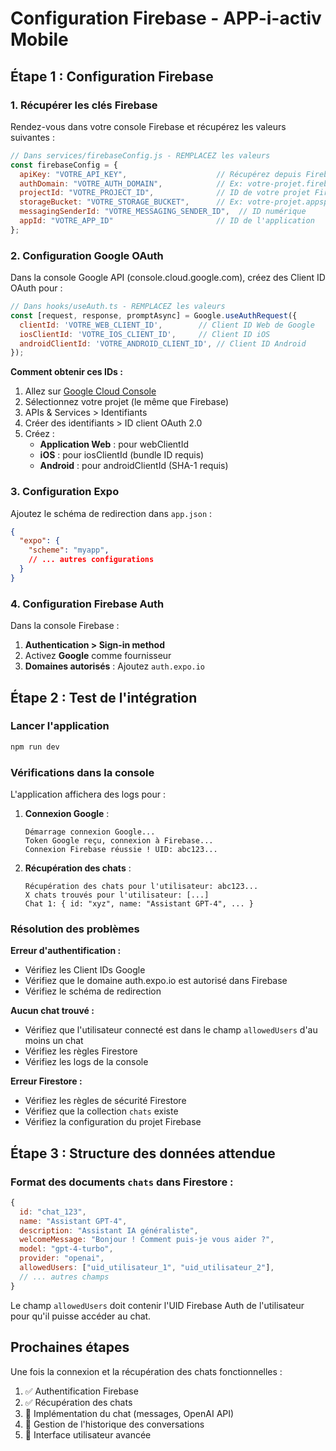 # Configuration Firebase - APP-i-activ Mobile

## Étape 1 : Configuration Firebase

### 1. Récupérer les clés Firebase

Rendez-vous dans votre console Firebase et récupérez les valeurs suivantes :

```javascript
// Dans services/firebaseConfig.js - REMPLACEZ les valeurs
const firebaseConfig = {
  apiKey: "VOTRE_API_KEY",                    // Récupérez depuis Firebase Console
  authDomain: "VOTRE_AUTH_DOMAIN",            // Ex: votre-projet.firebaseapp.com  
  projectId: "VOTRE_PROJECT_ID",              // ID de votre projet Firebase
  storageBucket: "VOTRE_STORAGE_BUCKET",      // Ex: votre-projet.appspot.com
  messagingSenderId: "VOTRE_MESSAGING_SENDER_ID",  // ID numérique
  appId: "VOTRE_APP_ID"                       // ID de l'application
};
```

### 2. Configuration Google OAuth

Dans la console Google API (console.cloud.google.com), créez des Client ID OAuth pour :

```javascript
// Dans hooks/useAuth.ts - REMPLACEZ les valeurs
const [request, response, promptAsync] = Google.useAuthRequest({
  clientId: 'VOTRE_WEB_CLIENT_ID',        // Client ID Web de Google
  iosClientId: 'VOTRE_IOS_CLIENT_ID',     // Client ID iOS  
  androidClientId: 'VOTRE_ANDROID_CLIENT_ID', // Client ID Android
});
```

**Comment obtenir ces IDs :**

1. Allez sur [Google Cloud Console](https://console.cloud.google.com/)
2. Sélectionnez votre projet (le même que Firebase)
3. APIs & Services > Identifiants
4. Créer des identifiants > ID client OAuth 2.0
5. Créez :
   - **Application Web** : pour webClientId
   - **iOS** : pour iosClientId (bundle ID requis)
   - **Android** : pour androidClientId (SHA-1 requis)

### 3. Configuration Expo

Ajoutez le schéma de redirection dans `app.json` :

```json
{
  "expo": {
    "scheme": "myapp",
    // ... autres configurations
  }
}
```

### 4. Configuration Firebase Auth

Dans la console Firebase :

1. **Authentication > Sign-in method**
2. Activez **Google** comme fournisseur
3. **Domaines autorisés** : Ajoutez `auth.expo.io` 

## Étape 2 : Test de l'intégration

### Lancer l'application

```bash
npm run dev
```

### Vérifications dans la console

L'application affichera des logs pour :

1. **Connexion Google** :
   ```
   Démarrage connexion Google...
   Token Google reçu, connexion à Firebase...
   Connexion Firebase réussie ! UID: abc123...
   ```

2. **Récupération des chats** :
   ```
   Récupération des chats pour l'utilisateur: abc123...
   X chats trouvés pour l'utilisateur: [...]
   Chat 1: { id: "xyz", name: "Assistant GPT-4", ... }
   ```

### Résolution des problèmes

**Erreur d'authentification :**
- Vérifiez les Client IDs Google
- Vérifiez que le domaine auth.expo.io est autorisé dans Firebase
- Vérifiez le schéma de redirection

**Aucun chat trouvé :**
- Vérifiez que l'utilisateur connecté est dans le champ `allowedUsers` d'au moins un chat
- Vérifiez les règles Firestore
- Vérifiez les logs de la console

**Erreur Firestore :**
- Vérifiez les règles de sécurité Firestore
- Vérifiez que la collection `chats` existe
- Vérifiez la configuration du projet Firebase

## Étape 3 : Structure des données attendue

### Format des documents `chats` dans Firestore :

```javascript
{
  id: "chat_123",
  name: "Assistant GPT-4",
  description: "Assistant IA généraliste",
  welcomeMessage: "Bonjour ! Comment puis-je vous aider ?",
  model: "gpt-4-turbo",
  provider: "openai",
  allowedUsers: ["uid_utilisateur_1", "uid_utilisateur_2"],
  // ... autres champs
}
```

Le champ `allowedUsers` doit contenir l'UID Firebase Auth de l'utilisateur pour qu'il puisse accéder au chat.

## Prochaines étapes

Une fois la connexion et la récupération des chats fonctionnelles :

1. ✅ Authentification Firebase 
2. ✅ Récupération des chats
3. 🔄 Implémentation du chat (messages, OpenAI API)
4. 🔄 Gestion de l'historique des conversations
5. 🔄 Interface utilisateur avancée 
